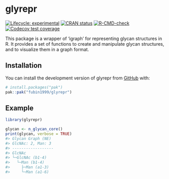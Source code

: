 
<!-- README.md is generated from README.Rmd. Please edit that file -->

# glyrepr

<!-- badges: start -->

[![Lifecycle:
experimental](https://img.shields.io/badge/lifecycle-experimental-orange.svg)](https://lifecycle.r-lib.org/articles/stages.html#experimental)
[![CRAN
status](https://www.r-pkg.org/badges/version/glyrepr)](https://CRAN.R-project.org/package=glyrepr)
[![R-CMD-check](https://github.com/fubin1999/glyrepr/actions/workflows/R-CMD-check.yaml/badge.svg)](https://github.com/fubin1999/glyrepr/actions/workflows/R-CMD-check.yaml)
[![Codecov test
coverage](https://codecov.io/gh/fubin1999/glyrepr/graph/badge.svg)](https://app.codecov.io/gh/fubin1999/glyrepr)
<!-- badges: end -->

This package is a wrapper of ‘igraph’ for representing glycan structures
in R. It provides a set of functions to create and manipulate glycan
structures, and to visualize them in a graph format.

## Installation

You can install the development version of glyrepr from
[GitHub](https://github.com/) with:

``` r
# install.packages("pak")
pak::pak("fubin1999/glyrepr")
```

## Example

``` r
library(glyrepr)

glycan <- n_glycan_core()
print(glycan, verbose = TRUE)
#> Glycan Graph (NE)
#> GlcNAc: 2, Man: 3
#> ------------------
#> GlcNAc
#> └─GlcNAc (b1-4)
#>   └─Man (b1-4)
#>     ├─Man (a1-3)
#>     └─Man (a1-6)
```

